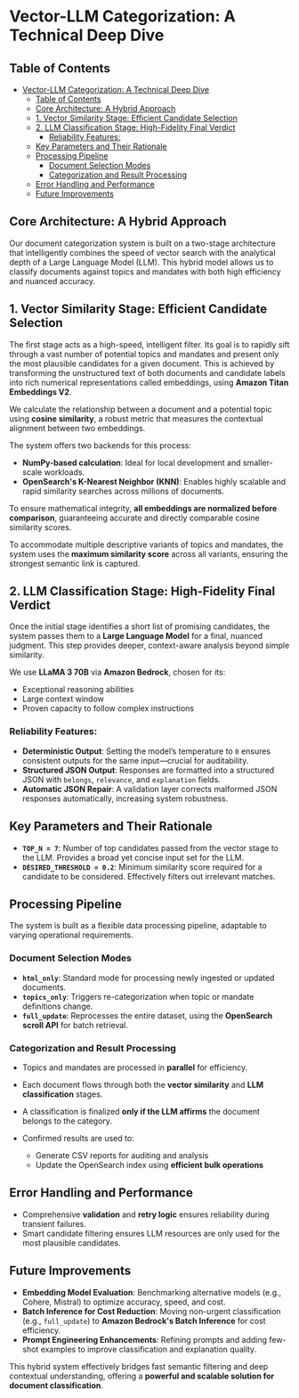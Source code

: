 # Vector-LLM Categorization: A Technical Deep Dive

## Table of Contents

- [Vector-LLM Categorization: A Technical Deep Dive](#vector-llm-categorization-a-technical-deep-dive)
  - [Table of Contents](#table-of-contents)
  - [Core Architecture: A Hybrid Approach](#core-architecture-a-hybrid-approach)
  - [1. Vector Similarity Stage: Efficient Candidate Selection](#1-vector-similarity-stage-efficient-candidate-selection)
  - [2. LLM Classification Stage: High-Fidelity Final Verdict](#2-llm-classification-stage-high-fidelity-final-verdict)
    - [Reliability Features:](#reliability-features)
  - [Key Parameters and Their Rationale](#key-parameters-and-their-rationale)
  - [Processing Pipeline](#processing-pipeline)
    - [Document Selection Modes](#document-selection-modes)
    - [Categorization and Result Processing](#categorization-and-result-processing)
  - [Error Handling and Performance](#error-handling-and-performance)
  - [Future Improvements](#future-improvements)

## Core Architecture: A Hybrid Approach

Our document categorization system is built on a two-stage architecture that intelligently combines the speed of vector search with the analytical depth of a Large Language Model (LLM). This hybrid model allows us to classify documents against topics and mandates with both high efficiency and nuanced accuracy.

## 1. Vector Similarity Stage: Efficient Candidate Selection

The first stage acts as a high-speed, intelligent filter. Its goal is to rapidly sift through a vast number of potential topics and mandates and present only the most plausible candidates for a given document. This is achieved by transforming the unstructured text of both documents and candidate labels into rich numerical representations called embeddings, using **Amazon Titan Embeddings V2**.

We calculate the relationship between a document and a potential topic using **cosine similarity**, a robust metric that measures the contextual alignment between two embeddings.

The system offers two backends for this process:

* **NumPy-based calculation**: Ideal for local development and smaller-scale workloads.
* **OpenSearch's K-Nearest Neighbor (KNN)**: Enables highly scalable and rapid similarity searches across millions of documents.

To ensure mathematical integrity, **all embeddings are normalized before comparison**, guaranteeing accurate and directly comparable cosine similarity scores.

To accommodate multiple descriptive variants of topics and mandates, the system uses the **maximum similarity score** across all variants, ensuring the strongest semantic link is captured.

## 2. LLM Classification Stage: High-Fidelity Final Verdict

Once the initial stage identifies a short list of promising candidates, the system passes them to a **Large Language Model** for a final, nuanced judgment. This step provides deeper, context-aware analysis beyond simple similarity.

We use **LLaMA 3 70B** via **Amazon Bedrock**, chosen for its:

* Exceptional reasoning abilities
* Large context window
* Proven capacity to follow complex instructions

### Reliability Features:

* **Deterministic Output**: Setting the model’s temperature to `0` ensures consistent outputs for the same input—crucial for auditability.
* **Structured JSON Output**: Responses are formatted into a structured JSON with `belongs`, `relevance`, and `explanation` fields.
* **Automatic JSON Repair**: A validation layer corrects malformed JSON responses automatically, increasing system robustness.


## Key Parameters and Their Rationale

* **`TOP_N = 7`**: Number of top candidates passed from the vector stage to the LLM. Provides a broad yet concise input set for the LLM.
* **`DESIRED_THRESHOLD = 0.2`**: Minimum similarity score required for a candidate to be considered. Effectively filters out irrelevant matches.

## Processing Pipeline

The system is built as a flexible data processing pipeline, adaptable to varying operational requirements.

### Document Selection Modes

* **`html_only`**: Standard mode for processing newly ingested or updated documents.
* **`topics_only`**: Triggers re-categorization when topic or mandate definitions change.
* **`full_update`**: Reprocesses the entire dataset, using the **OpenSearch scroll API** for batch retrieval.

### Categorization and Result Processing

* Topics and mandates are processed in **parallel** for efficiency.
* Each document flows through both the **vector similarity** and **LLM classification** stages.
* A classification is finalized **only if the LLM affirms** the document belongs to the category.
* Confirmed results are used to:

  * Generate CSV reports for auditing and analysis
  * Update the OpenSearch index using **efficient bulk operations**

## Error Handling and Performance

* Comprehensive **validation** and **retry logic** ensures reliability during transient failures.
* Smart candidate filtering ensures LLM resources are only used for the most plausible candidates.

## Future Improvements

* **Embedding Model Evaluation**: Benchmarking alternative models (e.g., Cohere, Mistral) to optimize accuracy, speed, and cost.
* **Batch Inference for Cost Reduction**: Moving non-urgent classification (e.g., `full_update`) to **Amazon Bedrock's Batch Inference** for cost efficiency.
* **Prompt Engineering Enhancements**: Refining prompts and adding few-shot examples to improve classification and explanation quality.


This hybrid system effectively bridges fast semantic filtering and deep contextual understanding, offering a **powerful and scalable solution for document classification**.
